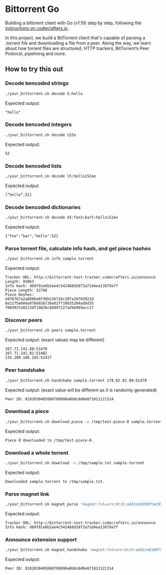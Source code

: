 # Bittorrent Go

Building a bittorent client with Go (v1.19) step by step, following the [instructions on codecrafters.io](https://app.codecrafters.io/courses/bittorrent/overview).

In this project, we build a BitTorrent client that's capable of parsing a
.torrent file and downloading a file from a peer. Along the way, we learn
about how torrent files are structured, HTTP trackers, BitTorrent’s Peer
Protocol, pipelining and more.

## How to try this out

### Decode bencoded strings

```sh
./your_bittorrent.sh decode 5:hello
```

Expected output:
```
"hello"
```

### Decode bencoded integers

```sh
./your_bittorrent.sh decode i52e
```

Expected output:
```
52
```

### Decode bencoded lists

```sh
./your_bittorrent.sh decode l5:helloi52ee
```

Expected output
```
[“hello”,52]
```

### Decode bencoded dictionaries

```sh
./your_bittorrent.sh decode d3:foo3:bar5:helloi52ee
```

Expected output:
```
{"foo":"bar","hello":52}
```

### Parse torrent file, calculate info hash, and get piece hashes

```sh
./your_bittorrent.sh info sample.torrent
```

Expected output:
```
Tracker URL: http://bittorrent-test-tracker.codecrafters.io/announce
Length: 92063
Info Hash: d69f91e6b2ae4c542468d1073a71d4ea13879a7f
Piece Length: 32768
Piece Hashes:
e876f67a2a8886e8f36b136726c30fa29703022d
6e2275e604a0766656736e81ff10b55204ad8d35
f00d937a0213df1982bc8d097227ad9e909acc17
```

### Discover peers

```sh
./your_bittorrent.sh peers sample.torrent
```

Expected output:
(exact values may be different)
```
167.71.141.80:51470
167.71.141.82:51482
134.209.186.165:51417
```

### Peer handshake

```sh
./your_bittorrent.sh handshake sample.torrent 178.62.82.89:51470
```

Expected output:
(exact value will be different as it is randomly generated)
```
Peer ID: 0102030405060708090a0b0c0d0e0f1011121314
```

### Download a piece

```sh
./your_bittorrent.sh download_piece -o /tmp/test-piece-0 sample.torrent 0
```

Expected output:
```
Piece 0 downloaded to /tmp/test-piece-0.
```

### Download a whole torrent

```sh
./your_bittorrent.sh download -o /tmp/sample.txt sample.torrent
```

Expected output:
```
Downloaded sample.torrent to /tmp/sample.txt.
```

### Parse magnet link

```sh
./your_bittorrent.sh magnet_parse 'magnet:?xt=urn:btih:ad42ce8109f54c99613ce38f9b4d87e70f24a165&dn=magnet1.gif&tr=http%3A%2F%2Fbittorrent-test-tracker.codecrafters.io%2Fannounce'
```

Expected output:
```
Tracker URL: http://bittorrent-test-tracker.codecrafters.io/announce
Info Hash: d69f91e6b2ae4c542468d1073a71d4ea13879a7f
```

### Announce extension support

```sh
./your_bittorrent.sh magnet_handshake 'magnet:?xt=urn:btih:ad42ce8109f54c99613ce38f9b4d87e70f24a165&dn=magnet1.gif&tr=http%3A%2F%2Fbittorrent-test-tracker.codecrafters.io%2Fannounce'
```

Expected output:
```
Peer ID: 0102030405060708090a0b0c0d0e0f1011121314
```
